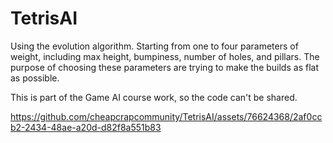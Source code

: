 # TetrisAI

Using the evolution algorithm. Starting from one to four parameters of weight,
including max height, bumpiness, number of holes, and pillars. The purpose of choosing these
parameters are trying to make the builds as flat as possible.

This is part of the Game AI course work, so the code can't be shared.

https://github.com/cheapcrapcommunity/TetrisAI/assets/76624368/2af0ccb2-2434-48ae-a20d-d82f8a551b83

